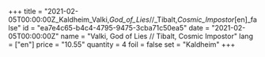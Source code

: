 +++
title = "2021-02-05T00:00:00Z_Kaldheim_Valki,_God_of_Lies_//_Tibalt,_Cosmic_Impostor_[en]_false"
id = "ea7e4c65-b4c4-4795-9475-3cba71c50ea5"
date = "2021-02-05T00:00:00Z"
name = "Valki, God of Lies // Tibalt, Cosmic Impostor"
lang = ["en"]
price = "10.55"
quantity = 4
foil = false
set = "Kaldheim"
+++

